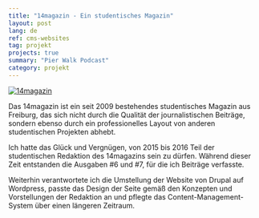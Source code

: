 ```yaml
---
title: "14magazin - Ein studentisches Magazin"
layout: post
lang: de
ref: cms-websites
tag: projekt
projects: true
summary: "Pier Walk Podcast"
category: projekt
---
```

[![14magazin]({{site.url}}{{site.baseurl}}/assets/images/14magazin.png)](https://14magazin.de/)

Das 14magazin ist ein seit 2009 bestehendes studentisches Magazin aus Freiburg, das sich nicht durch die Qualität der journalistischen Beiträge, sondern ebenso durch ein professionelles Layout von anderen studentischen Projekten abhebt.

Ich hatte das Glück und Vergnügen, von 2015 bis 2016 Teil der studentischen Redaktion des 14magazins sein zu dürfen. Während dieser Zeit entstanden die Ausgaben #6 und #7, für die ich Beiträge verfasste.

Weiterhin verantwortete ich die Umstellung der Website von Drupal auf Wordpress, passte das Design der Seite gemäß den Konzepten und Vorstellungen der Redaktion an und pflegte das Content-Management-System über einen längeren Zeitraum.
